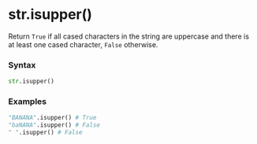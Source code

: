 # str.isupper()

Return `True` if all cased characters in the string are uppercase and there is at least one cased character, `False` otherwise.

### Syntax

```python
str.isupper()
```

### Examples

```python
"BANANA".isupper() # True
"baNANA".isupper() # False
" ".isupper() # False
```